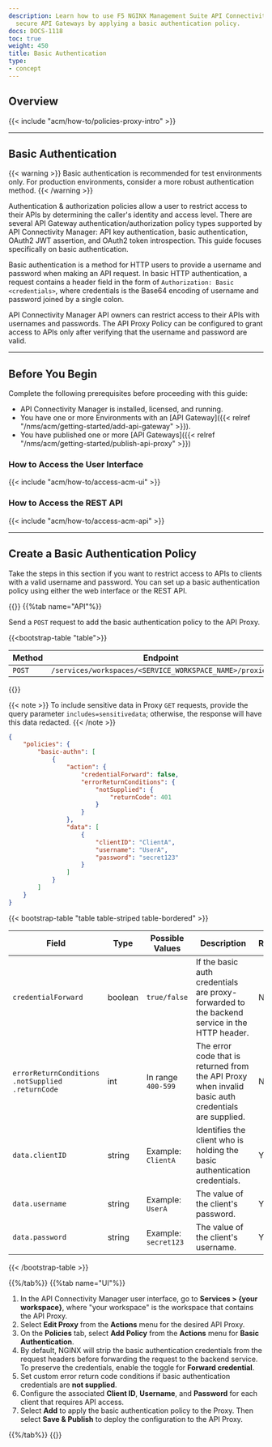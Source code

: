 ```yaml
---
description: Learn how to use F5 NGINX Management Suite API Connectivity Manager to
  secure API Gateways by applying a basic authentication policy.
docs: DOCS-1118
toc: true
weight: 450
title: Basic Authentication
type:
- concept
---
```



## Overview

{{< include "acm/how-to/policies-proxy-intro" >}}

---

## Basic Authentication

{{< warning >}} Basic authentication is recommended for test environments only. For production environments, consider a more robust authentication method. {{< /warning >}}

Authentication & authorization policies allow a user to restrict access to their APIs by determining the caller's identity and access level. There are several API Gateway authentication/authorization policy types supported by API Connectivity Manager: API key authentication, basic authentication, OAuth2 JWT assertion, and OAuth2 token introspection. This guide focuses specifically on basic authentication.

Basic authentication is a method for HTTP users to provide a username and password when making an API request. In basic HTTP authentication, a request contains a header field in the form of `Authorization: Basic <credentials>`, where credentials is the Base64 encoding of username and password joined by a single colon.

API Connectivity Manager API owners can restrict access to their APIs with usernames and passwords. The API Proxy Policy can be configured to grant access to APIs only after verifying that the username and password are valid.

---

## Before You Begin

Complete the following prerequisites before proceeding with this guide:

- API Connectivity Manager is installed, licensed, and running.
- You have one or more Environments with an [API Gateway]({{< relref "/nms/acm/getting-started/add-api-gateway" >}}).
- You have published one or more [API Gateways]({{< relref "/nms/acm/getting-started/publish-api-proxy" >}})

### How to Access the User Interface

{{< include "acm/how-to/access-acm-ui" >}}

### How to Access the REST API

{{< include "acm/how-to/access-acm-api" >}}

---

## Create a Basic Authentication Policy

Take the steps in this section if you want to restrict access to APIs to clients with a valid username and password. You can set up a basic authentication policy using either the web interface or the REST API.

{{<tabs name="add_basic_auth_policy">}}
{{%tab name="API"%}}

Send a `POST` request to add the basic authentication policy to the API Proxy.


{{<bootstrap-table "table">}}

| Method   | Endpoint                                                |
|----------|---------------------------------------------------------|
| `POST`   | `/services/workspaces/<SERVICE_WORKSPACE_NAME>/proxies` |

{{</bootstrap-table>}}


{{< note >}} To include sensitive data in Proxy `GET` requests, provide the query parameter `includes=sensitivedata`; otherwise, the response will have this data redacted. {{< /note >}}

```json
{
	"policies": {
		"basic-authn": [
			{
				"action": {
					"credentialForward": false,
					"errorReturnConditions": {
						"notSupplied": {
							"returnCode": 401
						}
					}
				},
				"data": [
					{
						"clientID": "ClientA",
						"username": "UserA",
						"password": "secret123"
					}
				]
			}
		]
	}
}
```


{{< bootstrap-table "table table-striped table-bordered" >}}

| Field                                                      | Type | Possible Values      | Description                                                                                          | Required | Default value |
|------------------------------------------------------------|----------|----------------------|------------------------------------------------------------------------------------------------------|----------|---------------|
| `credentialForward`                                        | boolean  | `true/false`         | If the basic auth credentials are proxy-forwarded to the backend service in the HTTP header.         | No       | `False`       |
| `errorReturnConditions`<br>`.notSupplied`<br>`.returnCode` | int      | In range `400-599`   | The error code that is returned from the API Proxy when invalid basic auth credentials are supplied. | No       | `401`         |
| `data.clientID`                                            | string   | Example: `ClientA`   | Identifies the client who is holding the basic authentication credentials.                           | Yes      | N/A           |
| `data.username`                                            | string   | Example: `UserA`     | The value of the client's password.                                                                  | Yes      | N/A           |
| `data.password`                                            | string   | Example: `secret123` | The value of the client's username.                                                                  | Yes      | N/A           |

{{< /bootstrap-table >}}


{{%/tab%}}
{{%tab name="UI"%}}

1. In the API Connectivity Manager user interface, go to **Services > \{your workspace}**, where "your workspace" is the workspace that contains the API Proxy.
2. Select **Edit Proxy** from the **Actions** menu for the desired API Proxy.
3. On the **Policies** tab, select **Add Policy** from the **Actions** menu for **Basic Authentication**.
4. By default, NGINX will strip the basic authentication credentials from the request headers before forwarding the request to the backend service. To preserve the credentials, enable the toggle for **Forward credential**.
5. Set custom error return code conditions if basic authentication credentials are **not supplied**.
6. Configure the associated **Client ID**, **Username**, and **Password** for each client that requires API access.
7. Select **Add** to apply the basic authentication policy to the Proxy. Then select **Save & Publish** to deploy the configuration to the API Proxy.

{{%/tab%}}
{{</tabs>}}
